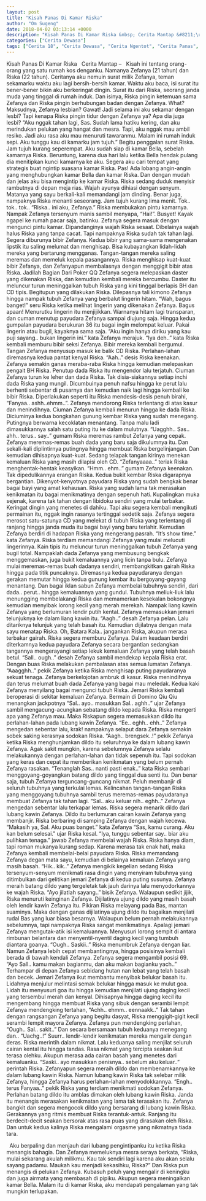 ```yaml
---
layout: post
title: "Kisah Panas Di Kamar Riska"
author: "Om Sugeng"
date: 2018-04-02 03:13:14 +0000
description: "Kisah Panas Di Kamar Riska &nbsp; Cerita Mantap &#8211;\u00a0 \u00a0Kisah ini tentang orang-orang yang satu rumah kos denganku. Namanya Zefanya (21 tahun) dan Riska (22 tahun). Ceritanya aku nemuin surat milik..."
categories: ["Cerita Dewasa"]
tags: ["Cerita 18", "Cerita Dewasa", "Cerita Ngentot", "Cerita Panas", "Cerita Seks"]
---
```



Kisah Panas Di Kamar Riska
&nbsp;
Cerita Mantap &#8211;   Kisah ini tentang orang-orang yang satu rumah kos denganku. Namanya Zefanya (21 tahun) dan Riska (22 tahun). Ceritanya aku nemuin surat milik Zefanya, teman sekamarku waktu aku lagi bersih-bersih kamar. Waktu aku baca, isi surat itu bener-bener bikin aku berkeringat dingin. Surat itu dari Riska, seorang janda muda yang tinggal di rumah induk. Dan isinya, Riska pingin ketemuan sama Zefanya dan Riska pingin berhubungan badan dengan Zefanya. What? Maksudnya, Zefanya lesbian? Gawat! Jadi selama ini aku sekamar dengan lesbi? Tapi kenapa Riska pingin tidur dengan Zefanya ya? Apa dia juga lesbi?
&#8220;Aku nggak tahan lagi, Sas. Sudah lama hatiku kering, dan aku merindukan pelukan yang hangat dan mesra. Tapi, aku nggak mau ambil resiko. Jadi aku rasa aku mau menuruti tawaranmu. Malam ini rumah induk sepi. Aku tunggu kau di kamarku jam tujuh.&#8221; Begitu penggalan surat Riska.
Jam tujuh kurang seperempat. Aku sudah siap di kamar Bella, sebelah kamarnya Riska. Beruntung, karena dua hari lalu ketika Bella hendak pulang dia menitipkan kunci kamarnya ke aku. Segera aku cari tempat yang strategis buat ngintip suasana kamar Riska. Pas! Ada lobang angin-angin yang menghubungkan kamar Bella dan kamar Riska. Dan dengan mudah dan jelas aku bisa mengintip ke kamar Riska.
Riska sedang duduk menyisir rambutnya di depan meja rias. Wajah ayunya dihiasi dengan senyum. Matanya yang sayu berkali-kali memandangi jam dinding. Benar juga, nampaknya Riska menanti seseorang. Jam tujuh kurang lima menit. Tok.. tok.. tok..
&#8220;Riska.. ini aku, Zefanya.&#8221;
Riska membukakan pintu kamarnya. Nampak Zefanya tersenyum manis sambil menyapa,
&#8220;Hai!&#8221;. Busyet! Kayak ngapel ke rumah pacar saja, batinku.
Zefanya segera masuk dengan mengunci pintu kamar. Dipandanginya wajah Riska sesaat. Dibelainya wajah halus Riska yang tanpa cacat. Tapi nampaknya Riska sudah tak tahan lagi. Segera diburunya bibir Zefanya. Kedua bibir yang sama-sama mengenakan lipstik itu saling melumat dan menghisap. Bisa kubayangkan lidah-lidah mereka yang bertarung mengganas. Tangan-tangan mereka saling meremas dan memeluk kepala pasangannya. Riska menghisap kuat-kuat bibir Zefanya, dan Zefanyapun membalasnya dengan menggigit bibir atas Riska. Jadilah Bagian Dari Poker QQ
Zefanya segera melepaskan daster yang dikenakan Riska, dan kemudian kembali mereka bercumbu. Daster itu meluncur turun meninggalkan tubuh Riska yang kini tinggal berlapis BH dan CD tipis. Begitupun yang dilakukan Riska. Dilepasnya tali kimono Zefanya hingga nampak tubuh Zefanya yang berbalut lingerin hitam.
&#8220;Wah, bagus banget!&#8221; seru Riska ketika melihat lingerin yang dikenakan Zefanya. Bagus apaan! Menurutku lingerin itu menjijikkan. Warnanya hitam lagi transparan, dan cuman menutup payudara Zefanya sampai diujung saja. Hingga kedua gumpalan payudara berukuran 36 itu bagai ingin melompat keluar. Pakai lingerin atau bugil, kayaknya sama saja.
&#8220;Aku ingin hanya diriku yang kau puji sayang.. bukan lingerin ini.&#8221; kata Zefanya merajuk.
&#8220;Iya deh..&#8221; kata Riska kembali memburu bibir seksi Zefanya.
Bibir mereka kembali bergumul. Tangan Zefanya menyusup masuk ke balik CD Riska. Perlahan-lahan diremasnya kedua pantat kenyal Riska.
&#8220;Aah..&#8221; desis Riska keenakan.
Zefanya semakin ganas meraba-raba Riska hingga kemudian melepaskan pengait BH Riska. Penutup dada Riska itu mengendor lalu terjatuh. Ciuman Zefanya turun ke leher dan dada Riska. Tak disia-siakannya setiap inchi dada Riska yang mungil. Dicumbuinya penuh nafsu hingga ke perut lalu berhenti sebentar di pusarnya dan kemudian naik lagi hingga kembali ke bibir Riska. Diperlakukan seperti itu Riska mendesis-desis penuh birahi,
&#8220;Fanyaa.. ashh..ehmm..&#8221;.
Zefanya mendorong Riska terlentang di atas kasur dan menindihnya. Ciuman Zefanya kembali menurun hingga ke dada Riska. Diciuminya kedua bongkahan gunung kembar Riska yang sudah menegang. Putingnya berwarna kecoklatan menantang. Tanpa malu ladi dimasukkannya salah satu puting itu ke dalam mulutnya.
&#8220;Uagghh.. Sas.. ahh.. terus.. say..&#8221; gumam Riska meremas rambut Zefanya yang cepak.
Zefanya meremas-remas buah dada yang baru saja dikulumnya itu. Dan sekali-kali diplintirnya putingnya hingga membuat Riska bergelinjangan. Dan kemudian dihisapnya kuat-kuat. Sedang telapak tangan kirinya menekan kemaluan Riska yang masih dilapisi oleh CD.
&#8220;Zefanyaaaa..&#8221; teriak Riska menghentak-hentak keasyikan.
&#8220;Hmm.. ehm..&#8221; gumam Zefanya keenakan. Tak dipedulikannya erangan Riska. Kedua bukit kembar Riska digarapnya bergantian. Dikenyot-kenyotnya payudara Riska yang sudah bengkak benar bagai bayi yang amat kehausan. Riska yang sudah lama tak merasakan kenikmatan itu bagai menikmatinya dengan sepenuh hati.
Kupalingkan muka sejenak, karena tak tahan dengan libidoku sendiri yang mulai terbakar. Keringat dingin yang menetes di dahiku. Tapi aku segera kembali mengikuti permainan itu, nggak ingin rasanya tertinggal sedetik saja.
Zefanya segera merosot satu-satunya CD yang melekat di tubuh Riska yang terlentang di ranjang hingga janda muda itu bagai bayi yang baru terlahir. Kemudian Zefanya berdiri di hadapan Riska yang mengerang pasrah.
&#8220;It&#8217;s show time.&#8221; kata Zefanya.
Riska terdiam memandangi Zefanya yang mulai melucuti lingerinnya. Kain tipis itu meluncur turun meninggalkan tubuh Zefanya yang bugil total. Nampaklah dada Zefanya yang membusung bengkak menggemaskan, juga bukit kemaluannya yang licin tanpa bulu. Zefanya mulai meremas-remas buah dadanya sendiri, membangkitkan gairah Riska hingga pada titik puncaknya. Diremasnya kedua payudaranya dengan gerakan memutar hingga kedua gunung kembar itu bergoyang-goyang menantang. Dan bagai iklan sabun Zefanya membelai tubuhnya sendiri, dari dada.. perut.. hingga kemaluannya yang gundul. Tubuhnya meliuk-liuk lalu menungging membelakangi Riska dan memamerkan kesekalan bokongnya kemudian menyibak lorong kecil yang merah merekah. Nampak liang kawin Zefanya yang berlumuran lendir putih kental. Zefanya memasukkan jemari telunjuknya ke dalam liang kawin itu. &#8220;Aagh..&#8221; desah Zefanya pelan. Lalu ditariknya telunjuk yang telah basah itu. Kemudian dijilatnya dengan mata sayu menatap Riska. Oh, Batara Kala.. jangankan Riska, akupun merasa terbakar gairah.
Riska segera memburu Zefanya. Dalam keadaan berdiri diterkamnya kedua payudara Zefanya secara bergantian sedangkan tangannya mengerayangi setiap lekuk kemaluan Zefanya yang telah basah betul. &#8220;Sall.. ough..&#8221; desah Zefanya sambil mendekap kepala Riska erat. Dengan buas Riska melakukan pembalasan atas semua lumatan Zefanya.
&#8220;Aaagghh..&#8221; pekik Zefanya ketika Riska menghisap puting payudaranya sekuat tenaga.
Zefanya berkelojotan ambruk di kasur. Riska menindihnya dan terus melumat buah dada Zefanya yang bagai mau meledak. Kedua kaki Zefanya menyilang bagai mengunci tubuh Riska. Jemari Riska kembali beroperasi di sekitar kemaluan Zefanya. Bermain di Domino Qiu Qiu menangkan jackpotnya
&#8220;Sal.. ayo.. masukkan Sal.. aghh..&#8221; ujar Zefanya sambil mengacung-acungkan sebatang dildo kepada Riska. Riska mengerti apa yang Zefanya mau. Maka Riskapun segera memasukkan dildo itu perlahan-lahan pada lubang kawin Zefanya.
&#8220;Ee.. eghh.. ehh..&#8221; Zefanya mengedan sebentar lalu, krak! nampaknya selaput dara Zefanya semakin sobek saking kerasnya sodokan Riska.
&#8220;Aagh.. brengsek..!&#8221; pekik Zefanya ketika Riska menghunjamkan dildo itu seluruhnya ke dalam lubang kawin Zefanya. Agak sakit mungkin, karena sebelumnya Zefanya selalu melakukannya dengan perlahan-lahan dan tidak sepenuh itu. Tapi sodokan yang keras dan cepat itu memberikan kenikmatan yang belum pernah Zefanya rasakan.
&#8220;Tenanglah Sas.. nanti pasti enak..&#8221; kata Riska sembari menggoyang-goyangkan batang dildo yang tinggal dua senti itu. Dan benar saja, tubuh Zefanya terguncang-guncang nikmat. Peluh membanjir di seluruh tubuhnya yang terkulai lemas. Kelincahan tangan-tangan Riska yang menggoyang tubuhnya sambil terus meremas-remas payudaranya membuat Zefanya tak tahan lagi.
&#8220;Sal.. aku keluar nih.. eghh..&#8221; Zefanya mengedan sebentar lalu terkapar lemas.
Riska segera menarik dildo dari lubang kawin Zefanya. Dildo itu berlumuran cairan kawin Zefanya yang membanjir. Riska berbaring di samping Zefanya dengan wajah kecewa.
&#8220;Makasih ya, Sal. Aku puas banget.&#8221; kata Zefanya
&#8220;Sas, kamu curang. Aku kan belum selesai.&#8221; ujar Riska kesal.
&#8220;Iya, tunggu sebentar say.. biar aku pulihkan tenaga.&#8221; jawab Zefanya membelai wajah Riska.
Riska hanya diam, tapi roman mukanya kurang sedap. Karena merasa tak enak hati, maka Zefanya kembali membelai-belai payudara Riska. Riska memandang Zefanya degan mata sayu, kemudian di belainya kemaluan Zefanya yang masih basah.
&#8220;Hik.. kik..&#8221; Zefanya mengikik kegelian sedang Riska tersenyum-senyum menikmati rasa dingin yang menyiram tubuhnya yang ditimbulkan dari gelitikan jemari Zefanya di kedua puting susunya. Zefanya meraih batang dildo yang tergeletak tak jauh darinya lalu menyodorkannya ke wajah Riska.
&#8220;Ayo jilatlah sayang..&#8221; bisik Zefanya.
Walaupun sedikit jijik, Riska menuruti keinginan Zefanya. Dijilatinya ujung dildo yang masih basah oleh lendir kawin Zefanya itu. Pikiran Riska melayang pada Bas, mantan suaminya. Maka dengan ganas dijilatinya ujung dildo itu bagaikan menjilati rudal Bas yang luar biasa besarnya. Walaupun belum pernah melakukannya sebelumnya, tapi nampaknya Riska sangat menikmatinya. Apalagi jemari Zefanya mengutak-atik isi kemaluannya. Menyusuri lorong sempit di antara rimbunan belantara dan menyentil-nyentil daging kecil yang tumbuh diantara goanya.
&#8220;Ough.. Saskii..&#8221; Riska menumbruk Zefanya dengan liar. Namun Zefanya lebih cepat membantingnya, hingga posisinya kembali berada di bawah kendali Zefanya. Zefanya segera mengambil posisi 69.
&#8220;Ayo Sall.. kamu makan bagianmu, dan aku makan bagianku yach..&#8221;
Terhampar di depan Zefanya sebidang hutan nan lebat yang telah basah dan becek. Jemari Zefanya ikut membantu menyibak belukar basah itu. Lidahnya menjulur melintasi semak belukar hingga masuk ke mulut goa. Lidah itu menyusuri goa itu hingga kemudian menjilati ujung daging kecil yang tersembul merah dan kenyal. Dihisapnya hingga daging kecil itu mengembang hingga membuat Riska yang sibuk dengan serambi lempit Zefanya mendengking tertahan,
&#8220;Achh.. ehmm.. eennaakk..&#8221;
Tak tahan dengan rangsangan Zefanya yang begitu dasyat, Riska menggigit-gigit kecil serambi lempit mayora Zefanya. Zefanya pun mendengking perlahan,
&#8220;Ough.. Sal.. sakit..&#8221;
Dan secara bersamaan tubuh keduanya menegang dan..
&#8220;Uachg..!&#8221; Suurr.. lendir-lendir kenikmatan mereka mengalir dengan deras. Riska merintih dalam nikmat. Lalu keduanya saling menjilat seluruh cairan kental itu hingga tandas. Rasa nikmat yang tercipta seakan ikut terasa olehku. Akupun merasa ada cairan basah yang menetes dari kemaluanku.
&#8220;Saski.. ayo masukkan penisnya.. sebelum aku keluar..&#8221; perintah Riska. Zefanyapun segera meraih dildo dan membenamkannya ke dalam lubang kawin Riska. Namun lubang kawin Riska tak selebar milik Zefanya, hingga Zefanya harus perlahan-lahan menyodokkannya.
&#8220;Engh.. terus Fanyaa..&#8221; pekik Riska yang terdiam menikmati sodokan Zefanya.
Perlahan batang dildo itu amblas dimakan oleh lubang kawin Riska. Janda itu menangis merasakan kenikmatan yang lama tak terasakan itu. Zefanya bangkit dan segera mengocok dildo yang bersarang di lubang kawin Riska. Gerakannya yang ritmis membuat Riska terantuk-antuk. Ranjang itu berdecit-decit seakan bersorak atas rasa puas yang dirasakan oleh Riska. Dan untuk kedua kalinya Riska mengalami orgasme yang nikmatnya tiada tara.
&nbsp;

&nbsp;
Aku berpaling dan menjauh dari lubang pengintipanku itu ketika Riska menangis bahagia. Dan Zefanya memeluknya mesra seraya berkata, &#8220;Riska, mulai sekarang akulah milikmu. Kau tak sendiri lagi karena aku akan selalu sayang padamu. Maukah kau menjadi kekasihku, Riska?&#8221; Dan Riska pun menangis di pelukan Zefanya.
Kubasuh peluh yang mengalir di keningku dan juga airmata yang membasah di pipiku. Akupun segera meningalkan kamar Bella. Malam itu di kamar Riska, aku mendapati pengalaman yang tak mungkin terlupakan.

